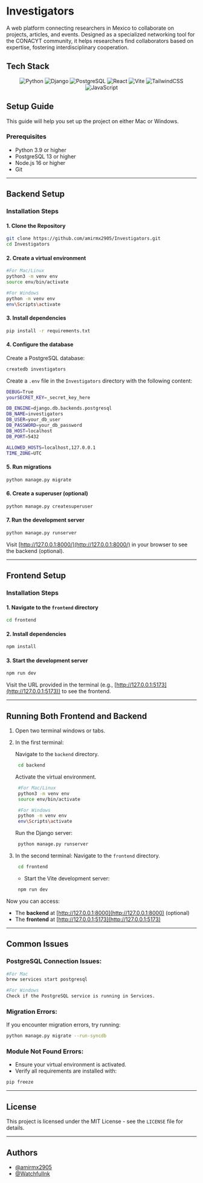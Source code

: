 # Investigators

A web platform connecting researchers in Mexico to collaborate on projects, articles, and events. Designed as a specialized networking tool for the CONACYT community, it helps researchers find collaborators based on expertise, fostering interdisciplinary cooperation.

## Tech Stack

<p align="center">
    <img src="https://img.shields.io/badge/Python-3776AB?style=for-the-badge&logo=python&logoColor=white" alt="Python">
    <img src="https://img.shields.io/badge/Django-092E20?style=for-the-badge&logo=django&logoColor=white" alt="Django">
    <img src="https://img.shields.io/badge/PostgreSQL-336791?style=for-the-badge&logo=postgresql&logoColor=white" alt="PostgreSQL">
    <img src="https://img.shields.io/badge/React-61DAFB?style=for-the-badge&logo=react&logoColor=white" alt="React">
    <img src="https://img.shields.io/badge/Vite-646CFF?style=for-the-badge&logo=vite&logoColor=white" alt="Vite">
    <img src="https://img.shields.io/badge/TailwindCSS-06B6D4?style=for-the-badge&logo=tailwindcss&logoColor=white" alt="TailwindCSS">
    <img src="https://img.shields.io/badge/JavaScript-F7DF1E?style=for-the-badge&logo=javascript&logoColor=black" alt="JavaScript">
</p>

## Setup Guide
This guide will help you set up the project on either Mac or Windows.

### Prerequisites
- Python 3.9 or higher
- PostgreSQL 13 or higher
- Node.js 16 or higher
- Git

---

## Backend Setup

### Installation Steps

#### 1. Clone the Repository
```bash
git clone https://github.com/amirmx2905/Investigators.git
cd Investigators
```

#### 2. Create a virtual environment
```bash
#For Mac/Linux
python3 -m venv env
source env/bin/activate

#For Windows
python -m venv env
env\Scripts\activate
```

#### 3. Install dependencies
```bash
pip install -r requirements.txt
```

#### 4. Configure the database
Create a PostgreSQL database:
```bash
createdb investigators
```   

Create a `.env` file in the `Investigators` directory with the following content:
```bash
DEBUG=True
yourSECRET_KEY=_secret_key_here

DB_ENGINE=django.db.backends.postgresql
DB_NAME=investigators
DB_USER=your_db_user
DB_PASSWORD=your_db_password
DB_HOST=localhost
DB_PORT=5432

ALLOWED_HOSTS=localhost,127.0.0.1
TIME_ZONE=UTC
```   

#### 5. Run migrations
```bash
python manage.py migrate
```

#### 6. Create a superuser (optional)
```bash
python manage.py createsuperuser
```

#### 7. Run the development server
```bash
python manage.py runserver
```
Visit [http://127.0.0.1:8000/](http://127.0.0.1:8000/) in your browser to see the backend (optional).

---

## Frontend Setup

### Installation Steps

#### 1. Navigate to the `frontend` directory
```bash
cd frontend
```

#### 2. Install dependencies
```bash
npm install
```

#### 3. Start the development server
```bash
npm run dev
```
Visit the URL provided in the terminal (e.g., [http://127.0.0.1:5173](http://127.0.0.1:5173)) to see the frontend.

---

## Running Both Frontend and Backend

1. Open two terminal windows or tabs.
2. In the first terminal:
   
   Navigate to the `backend` directory.
   ```bash
    cd backend
    ```

   Activate the virtual environment.
   ```bash
    #For Mac/Linux
    python3 -m venv env
    source env/bin/activate

    #For Windows
    python -m venv env
    env\Scripts\activate
    ```

   Run the Django server:
   ```bash
    python manage.py runserver
    ```

3. In the second terminal:
   Navigate to the `frontend` directory.
   ```bash
    cd frontend
    ```

   - Start the Vite development server:
   ```bash
    npm run dev
    ```

Now you can access:
- The **backend** at [http://127.0.0.1:8000](http://127.0.0.1:8000) (optional)
- The **frontend** at [http://127.0.0.1:5173](http://127.0.0.1:5173)

---

## Common Issues

### PostgreSQL Connection Issues:

```bash
#For Mac
brew services start postgresql

#For Windows
Check if the PostgreSQL service is running in Services.
```

### Migration Errors:
If you encounter migration errors, try running: 
```bash
python manage.py migrate --run-syncdb
```

### Module Not Found Errors:
- Ensure your virtual environment is activated.
- Verify all requirements are installed with:
```bash
pip freeze
```

---

## License
This project is licensed under the MIT License - see the `LICENSE` file for details.

---

## Authors
- [@amirmx2905](https://github.com/amirmx2905)
- [@WatchfulInk](https://github.com/WatchfulInk)